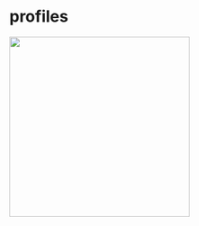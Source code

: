 # profiles

<p>
    <img src="https://github.com/user-attachments/assets/d50d1bb9-f2f5-47dc-8033-8b764df644bc" width="320" />
</p>
